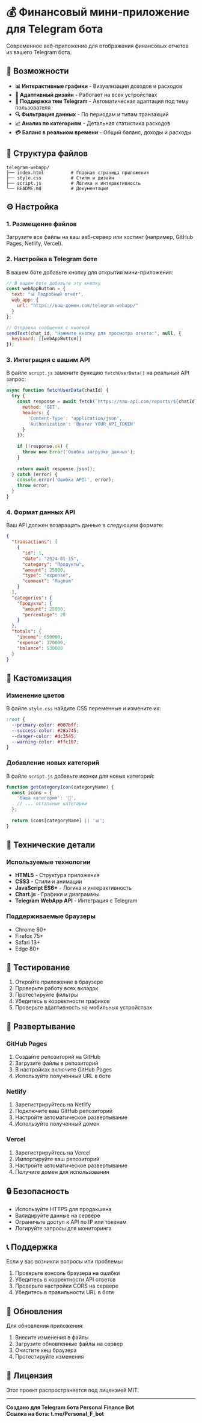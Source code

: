 # 💰 Финансовый мини-приложение для Telegram бота

Современное веб-приложение для отображения финансовых отчетов из вашего Telegram бота.

## 🚀 Возможности

- **📊 Интерактивные графики** - Визуализация доходов и расходов
- **📱 Адаптивный дизайн** - Работает на всех устройствах
- **🎨 Поддержка тем Telegram** - Автоматическая адаптация под тему пользователя
- **🔍 Фильтрация данных** - По периодам и типам транзакций
- **📈 Анализ по категориям** - Детальная статистика расходов
- **💳 Баланс в реальном времени** - Общий баланс, доходы и расходы

## 📁 Структура файлов

```
telegram-webapp/
├── index.html          # Главная страница приложения
├── style.css           # Стили и дизайн
├── script.js           # Логика и интерактивность
└── README.md           # Документация
```

## ⚙️ Настройка

### 1. Размещение файлов

Загрузите все файлы на ваш веб-сервер или хостинг (например, GitHub Pages, Netlify, Vercel).

### 2. Настройка в Telegram боте

В вашем боте добавьте кнопку для открытия мини-приложения:

```javascript
// В вашем боте добавьте эту кнопку
const webAppButton = {
  text: "📊 Подробный отчёт",
  web_app: {
    url: "https://ваш-домен.com/telegram-webapp/"
  }
};

// Отправка сообщения с кнопкой
sendText(chat_id, "Нажмите кнопку для просмотра отчета:", null, {
  keyboard: [[webAppButton]]
});
```

### 3. Интеграция с вашим API

В файле `script.js` замените функцию `fetchUserData()` на реальный API запрос:

```javascript
async function fetchUserData(chatId) {
  try {
    const response = await fetch(`https://ваш-api.com/reports/${chatId}`, {
      method: 'GET',
      headers: {
        'Content-Type': 'application/json',
        'Authorization': 'Bearer YOUR_API_TOKEN'
      }
    });
    
    if (!response.ok) {
      throw new Error('Ошибка загрузки данных');
    }
    
    return await response.json();
  } catch (error) {
    console.error('Ошибка API:', error);
    throw error;
  }
}
```

### 4. Формат данных API

Ваш API должен возвращать данные в следующем формате:

```json
{
  "transactions": [
    {
      "id": 1,
      "date": "2024-01-15",
      "category": "Продукты",
      "amount": 25000,
      "type": "expense",
      "comment": "Magnum"
    }
  ],
  "categories": {
    "Продукты": {
      "amount": 25000,
      "percentage": 20
    }
  },
  "totals": {
    "income": 650000,
    "expense": 120000,
    "balance": 530000
  }
}
```

## 🎨 Кастомизация

### Изменение цветов

В файле `style.css` найдите CSS переменные и измените их:

```css
:root {
  --primary-color: #007bff;
  --success-color: #28a745;
  --danger-color: #dc3545;
  --warning-color: #ffc107;
}
```

### Добавление новых категорий

В файле `script.js` добавьте иконки для новых категорий:

```javascript
function getCategoryIcon(categoryName) {
  const icons = {
    'Ваша категория': '🎯',
    // ... остальные категории
  };
  
  return icons[categoryName] || '📊';
}
```

## 🔧 Технические детали

### Используемые технологии

- **HTML5** - Структура приложения
- **CSS3** - Стили и анимации
- **JavaScript ES6+** - Логика и интерактивность
- **Chart.js** - Графики и диаграммы
- **Telegram WebApp API** - Интеграция с Telegram

### Поддерживаемые браузеры

- Chrome 80+
- Firefox 75+
- Safari 13+
- Edge 80+

## 📱 Тестирование

1. Откройте приложение в браузере
2. Проверьте работу всех вкладок
3. Протестируйте фильтры
4. Убедитесь в корректности графиков
5. Проверьте адаптивность на мобильных устройствах

## 🚀 Развертывание

### GitHub Pages

1. Создайте репозиторий на GitHub
2. Загрузите файлы в репозиторий
3. В настройках включите GitHub Pages
4. Используйте полученный URL в боте

### Netlify

1. Зарегистрируйтесь на Netlify
2. Подключите ваш GitHub репозиторий
3. Настройте автоматическое развертывание
4. Используйте полученный домен

### Vercel

1. Зарегистрируйтесь на Vercel
2. Импортируйте ваш репозиторий
3. Настройте автоматическое развертывание
4. Получите домен для использования

## 🔒 Безопасность

- Используйте HTTPS для продакшена
- Валидируйте данные на сервере
- Ограничьте доступ к API по IP или токенам
- Логируйте запросы для мониторинга

## 📞 Поддержка

Если у вас возникли вопросы или проблемы:

1. Проверьте консоль браузера на ошибки
2. Убедитесь в корректности API ответов
3. Проверьте настройки CORS на сервере
4. Убедитесь в правильности URL в боте

## 🔄 Обновления

Для обновления приложения:

1. Внесите изменения в файлы
2. Загрузите обновленные файлы на сервер
3. Очистите кеш браузера
4. Протестируйте изменения

## 📄 Лицензия

Этот проект распространяется под лицензией MIT.

---

**Создано для Telegram бота Personal Finance Bot**  
**Ссылка на бота: t.me/Personal_F_bot**